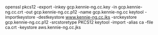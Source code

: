 openssl pkcs12 -export -inkey gcp.kennie-ng.cc.key -in gcp.kennie-ng.cc.crt -out gcp.kennie-ng.cc.p12 -name gcp.kennie-ng.cc
keytool -importkeystore -destkeystore www.kennie-ng.cc.jks -srckeystore gcp.kennie-ng.cc.p12 -srcstoretype PKCS12
keytool -import -alias ca -file ca.crt -keystore aws.kennie-ng.cc.jks
